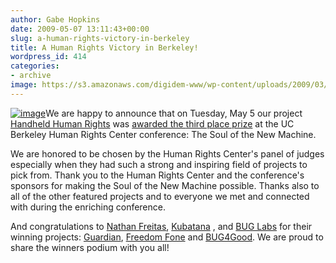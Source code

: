```yaml
---
author: Gabe Hopkins
date: 2009-05-07 13:11:43+00:00
slug: a-human-rights-victory-in-berkeley
title: A Human Rights Victory in Berkeley!
wordpress_id: 414
categories:
- archive
image: https://s3.amazonaws.com/digidem-www/wp-content/uploads/2009/03/hrc_ucb_logo.jpg
---
```


[![image](https://s3.amazonaws.com/digidem-www/wp-content/uploads/2009/03/hrc_ucb_logo.jpg)](https://s3.amazonaws.com/digidem-www/wp-content/uploads/2009/03/hrc_ucb_logo.jpg)We are happy to announce that on Tuesday, May 5 our project [Handheld Human Rights](http://www.netsquared.org/projects/handheld-human-rights) was [awarded the ](http://www.netsquared.org/blog/amy-sample-ward/hrc-mobile-challenge-winners-announced)[third place prize](http://www.netsquared.org/blog/amy-sample-ward/hrc-mobile-challenge-winners-announced) at the UC Berkeley Human Rights Center conference: The Soul of the New Machine.

We are honored to be chosen by the Human Rights Center's panel of judges especially when they had such a strong and inspiring field of projects to pick from. Thank you to the Human Rights Center and the conference's sponsors for making the Soul of the New Machine possible. Thanks also to all of the other featured projects and to everyone we met and connected with during the enriching conference.

And congratulations to [Nathan Freitas](http://openideals.com/), [Kubatana](http://www.kubatana.net/) , and [BUG Labs](http://www.buglabs.net/) for their winning projects: [Guardian](http://www.netsquared.org/projects/guardian-secure-private-anonymous-telephone-built-google-android), [Freedom Fone](http://www.netsquared.org/projects/freedom-fone) and [BUG4Good](http://www.netsquared.org/projects/bug4good). We are proud to share the winners podium with you all!
